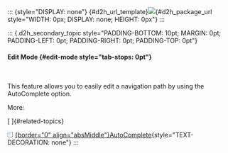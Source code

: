 ::: {style="DISPLAY: none"}
[](ms-xhelp:///?Id=d2h_url_template){#d2h_url_template}![](!package_url!){#d2h_package_url style="WIDTH: 0px; DISPLAY: none; HEIGHT: 0px"}
:::

::: {.d2h_secondary_topic style="PADDING-BOTTOM: 10pt; MARGIN: 0pt; PADDING-LEFT: 0pt; PADDING-RIGHT: 0pt; PADDING-TOP: 0pt"}
#### Edit Mode {#edit-mode style="tab-stops: 0pt"}

 

This feature allows you to easily edit a navigation path by using the AutoComplete option.

More:

[ ]{#related-topics}

[![](button.gif){border="0" align="absMiddle"}AutoComplete](ms-xhelp:///?Id=d2ac0aa0-7aac-42a0-a0a8-08c50fe4f0ae){style="TEXT-DECORATION: none"}
:::
